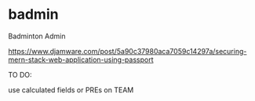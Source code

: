 # badmin

Badminton Admin


https://www.djamware.com/post/5a90c37980aca7059c14297a/securing-mern-stack-web-application-using-passport



TO DO:

use calculated fields or PREs on TEAM

